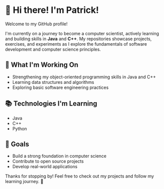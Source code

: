 # 👋 Hi there! I'm Patrick!

Welcome to my GitHub profile!

I'm currently on a journey to become a computer scientist, actively learning and building skills in **Java** and **C++**. My repositories showcase projects, exercises, and experiments as I explore the fundamentals of software development and computer science principles.

## 🚀 What I'm Working On
- Strengthening my object-oriented programming skills in Java and C++
- Learning data structures and algorithms
- Exploring basic software engineering practices

## 📚 Technologies I'm Learning
- Java
- C++
- Python

## 🧠 Goals
- Build a strong foundation in computer science
- Contribute to open source projects
- Develop real-world applications

Thanks for stopping by! Feel free to check out my projects and follow my learning journey. 🚀
